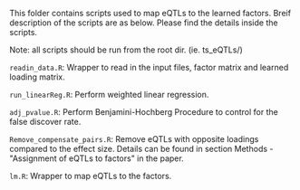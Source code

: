 This folder contains scripts used to map eQTLs to the learned factors.
Breif description of the scripts are as below. Please find the details inside the scripts.

Note: all scripts should be run from the root dir. (ie. ts_eQTLs/)


```readin_data.R```: Wrapper to read in the input files, factor matrix and learned loading matrix.

```run_linearReg.R```: Perform weighted linear regression. 

```adj_pvalue.R```: Perform Benjamini-Hochberg Procedure to control for the false discover rate. 

```Remove_compensate_pairs.R```: Remove eQTLs with opposite loadings compared to the effect size. Details can be found in section Methods - "Assignment of eQTLs to factors"
in the paper. 


```lm.R```: Wrapper to map eQTLs to the factors. 
